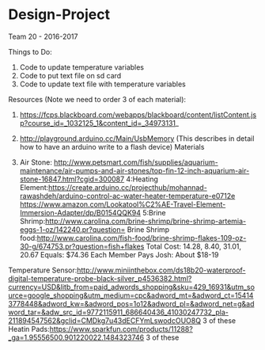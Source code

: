 # Design-Project
Team 20 - 2016-2017

Things to Do:
  1. Code to update temperature variables
  2. Code to put text file on sd card
  3. Code to update text file with temperature variables

Resources (Note we need to order 3 of each material):
  1. https://fcps.blackboard.com/webapps/blackboard/content/listContent.jsp?course_id=_1032125_1&content_id=_34973131_
  2. http://playground.arduino.cc/Main/UsbMemory (This describes in detail how to have an arduino write to a flash device)
Materials

3. Air Stone: http://www.petsmart.com/fish/supplies/aquarium-maintenance/air-pumps-and-air-stones/top-fin-12-inch-aquarium-air-stone-16847.html?cgid=300087
4:Heating Element:https://create.arduino.cc/projecthub/mohannad-rawashdeh/arduino-control-ac-water-heater-temperature-e0712e
https://www.amazon.com/Lookatool%C2%AE-Travel-Element-Immersion-Adapter/dp/B0154QQK94
5:Brine Shrimp:http://www.carolina.com/brine-shrimp/brine-shrimp-artemia-eggs-1-oz/142240.pr?question=
Brine Shrimp food:http://www.carolina.com/fish-food/brine-shrimp-flakes-109-oz-30-g/674753.pr?question=fish+flakes
Total Cost: 14.28, 8.40, 31.01, 20.67
Equals: $74.36
Each Member Pays Josh: About $18-19

Temperature Sensor:http://www.miniinthebox.com/ds18b20-waterproof-digital-temperature-probe-black-silver_p4536382.html?currency=USD&litb_from=paid_adwords_shopping&sku=429_16931&utm_source=google_shopping&utm_medium=cpc&adword_mt=&adword_ct=154143778448&adword_kw=&adword_pos=1o12&adword_pl=&adword_net=g&adword_tar=&adw_src_id=9772115911_686640436_41030247732_pla-211894547562&gclid=CMDkg7u43dECFYmLswodcOUO8Q 3 of these 
Heatin Pads:https://www.sparkfun.com/products/11288?_ga=1.95556500.901220022.1484323746 3 of these
